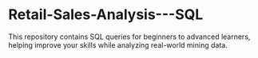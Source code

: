 # Retail-Sales-Analysis---SQL
This repository contains SQL queries for beginners to advanced learners, helping improve your skills while analyzing real-world mining data.
